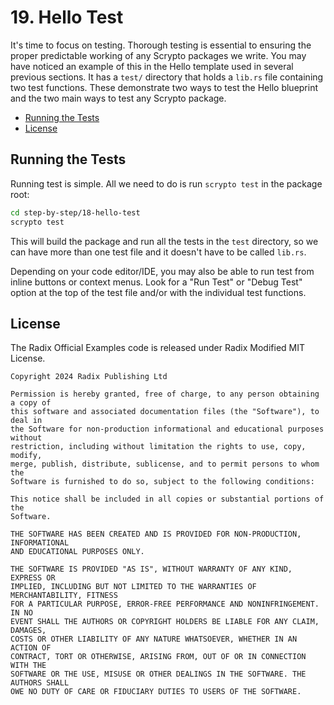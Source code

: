 # 19. Hello Test

It's time to focus on testing. Thorough testing is essential to ensuring the
proper predictable working of any Scrypto packages we write. You may have
noticed an example of this in the Hello template used in several previous
sections. It has a `test/` directory that holds a `lib.rs` file containing two
test functions. These demonstrate two ways to test the Hello blueprint and the
two main ways to test any Scrypto package.

- [Running the Tests](#running-the-tests)
- [License](#license)

## Running the Tests

Running test is simple. All we need to do is run `scrypto test` in the package
root:

```sh
cd step-by-step/18-hello-test
scrypto test
```

This will build the package and run all the tests in the `test` directory, so we
can have more than one test file and it doesn't have to be called `lib.rs`.

Depending on your code editor/IDE, you may also be able to run test from inline
buttons or context menus. Look for a "Run Test" or "Debug Test" option at the
top of the test file and/or with the individual test functions.

## License

The Radix Official Examples code is released under Radix Modified MIT License.

    Copyright 2024 Radix Publishing Ltd

    Permission is hereby granted, free of charge, to any person obtaining a copy of
    this software and associated documentation files (the "Software"), to deal in
    the Software for non-production informational and educational purposes without
    restriction, including without limitation the rights to use, copy, modify,
    merge, publish, distribute, sublicense, and to permit persons to whom the
    Software is furnished to do so, subject to the following conditions:

    This notice shall be included in all copies or substantial portions of the
    Software.

    THE SOFTWARE HAS BEEN CREATED AND IS PROVIDED FOR NON-PRODUCTION, INFORMATIONAL
    AND EDUCATIONAL PURPOSES ONLY.

    THE SOFTWARE IS PROVIDED "AS IS", WITHOUT WARRANTY OF ANY KIND, EXPRESS OR
    IMPLIED, INCLUDING BUT NOT LIMITED TO THE WARRANTIES OF MERCHANTABILITY, FITNESS
    FOR A PARTICULAR PURPOSE, ERROR-FREE PERFORMANCE AND NONINFRINGEMENT. IN NO
    EVENT SHALL THE AUTHORS OR COPYRIGHT HOLDERS BE LIABLE FOR ANY CLAIM, DAMAGES,
    COSTS OR OTHER LIABILITY OF ANY NATURE WHATSOEVER, WHETHER IN AN ACTION OF
    CONTRACT, TORT OR OTHERWISE, ARISING FROM, OUT OF OR IN CONNECTION WITH THE
    SOFTWARE OR THE USE, MISUSE OR OTHER DEALINGS IN THE SOFTWARE. THE AUTHORS SHALL
    OWE NO DUTY OF CARE OR FIDUCIARY DUTIES TO USERS OF THE SOFTWARE.
